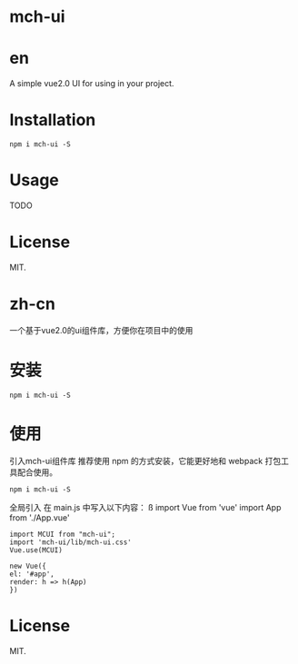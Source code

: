 #   mch-ui

#   en

A simple vue2.0 UI  for using in your project.

#   Installation

    npm i mch-ui -S

#   Usage

TODO

#   License
MIT.


#   zh-cn

一个基于vue2.0的ui组件库，方便你在项目中的使用

#   安装

    npm i mch-ui -S

#   使用

引入mch-ui组件库
推荐使用 npm 的方式安装，它能更好地和 webpack 打包工具配合使用。

    npm i mch-ui -S

全局引入 在 main.js 中写入以下内容：
ß
    import Vue from 'vue'
    import App from './App.vue'

    import MCUI from "mch-ui";
    import 'mch-ui/lib/mch-ui.css'
    Vue.use(MCUI)

    new Vue({
    el: '#app',
    render: h => h(App)
    })

#   License
MIT.